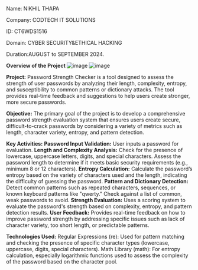 Name: NIKHIL THAPA 

Company: CODTECH IT SOLUTIONS 

ID: CT6WDS1516 

Domain: CYBER SECURITY&ETHICAL HACKING 

Duration:AUGUST to SEPTEMBER 2024.

**Overview of the Project**
![image](https://github.com/user-attachments/assets/e25752ea-5ca7-4e66-80b8-8d5c88e579ac)
![image](https://github.com/user-attachments/assets/f6411473-8340-43e8-b9c4-83ce0de8e6cb)

**Project:**
Password Strength Checker is a tool designed to assess the strength of user passwords by analyzing their length, complexity, entropy, and susceptibility to common patterns or dictionary attacks. The tool provides real-time feedback and suggestions to help users create stronger, more secure passwords.

**Objective:**
The primary goal of the project is to develop a comprehensive password strength evaluation system that ensures users create secure, difficult-to-crack passwords by considering a variety of metrics such as length, character variety, entropy, and pattern detection.

**Key Activities:**
**Password Input Validation:**
User inputs a password for evaluation.
**Length and Complexity Analysis:**
Check for the presence of lowercase, uppercase letters, digits, and special characters.
Assess the password length to determine if it meets basic security requirements (e.g., minimum 8 or 12 characters).
**Entropy Calculation:**
Calculate the password’s entropy based on the variety of characters used and the length, indicating the difficulty of guessing the password.
**Pattern and Dictionary Detection:**
Detect common patterns such as repeated characters, sequences, or known keyboard patterns like "qwerty."
Check against a list of common, weak passwords to avoid.
**Strength Evaluation:**
Uses a scoring system to evaluate the password's strength based on complexity, entropy, and pattern detection results.
**User Feedback:**
Provides real-time feedback on how to improve password strength by addressing specific issues such as lack of character variety, too short length, or predictable patterns.

**Technologies Used:**
Regular Expressions (re): Used for pattern matching and checking the presence of specific character types (lowercase, uppercase, digits, special characters).
Math Library (math): For entropy calculation, especially logarithmic functions used to assess the complexity of the password based on the character pool.
